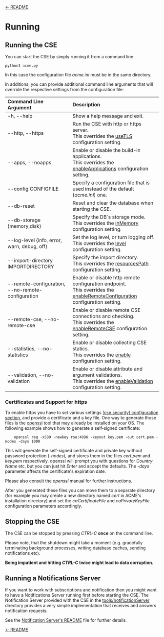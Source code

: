 [← README](../README.md) 

# Running


## Running the CSE

You can start the CSE by simply running it from a command line:

	python3 acme.py

In this case the configuration file *acme.ini* must be in the same directory.

In additions, you can provide additional command line arguments that will override the respective settings from the configuration file:

| Command Line Argument                             | Description                                                                                                                                                     |
|:--------------------------------------------------|:----------------------------------------------------------------------------------------------------------------------------------------------------------------|
| -h, --help                                        | Show a help message and exit.                                                                                                                                   |
| --http, --https                                   | Run the CSE with http or https server.<br />This overrides the [useTLS](Configuration.md#security) configuration setting.                                       |
| --apps, --noapps                                  | Enable or disable the build-in applications.<br />This overrides the [enableApplications](Configuration.md#general) configuration setting.                      |
| --config CONFIGFILE                               | Specify a configuration file that is used instead of the default (*acme.ini*) one.                                                                              |
| --db-reset                                        | Reset and clear the database when starting the CSE.                                                                                                             |
| --db-storage {memory,disk}                        | Specify the DB´s storage mode.<br />This overrides the [inMemory](Configuration.md#database) configuration setting.                                             |
| --log-level {info, error, warn, debug, off}       | Set the log level, or turn logging off.<br />This overrides the [level](Configuration.md#logging) configuration setting.                                        |
| --import-directory IMPORTDIRECTORY                | Specify the import directory.<br />This overrides the [resourcesPath](Configuration.md#general) configuration setting.                                          |
| --remote-configuration, --no-remote-configuration | Enable or disable http remote configuration endpoint.<br />This overrides the [enableRemoteConfiguration](Configuration.md##server_http) configuration setting. |
| --remote-cse, --no-remote-cse                     | Enable or disable remote CSE connections and checking.<br />This overrides the [enableRemoteCSE](Configuration.md#general) configuration setting.               |
| --statistics, --no-statistics                     | Enable or disable collecting CSE statics.<br />This overrides the [enable](Configuration.md#statistics) configuration setting.                                  |
| --validation, --no-validation                     | Enable or disable attribute and argument validations.<br />This overrides the [enableValidation](Configuration.md#general) configuration setting.               |

### Certificates and Support for https

To enable https you have to set various settings [ [cse.security] configuration section](Configuration.md#security), and provide a certificate and a key file. 
One way to generate those files is the [openssl](https://www.openssl.org) tool that may already be installed on your OS. The following example shows how to 
generate a self-signed certificate:

		openssl req -x509 -newkey rsa:4096 -keyout key.pem -out cert.pem -nodes -days 1000

This will generate the self-signed certificate and private key without password protection (*-nodes*), and stores them in the files *cert.pem* and *key.pem* respectively. 
openssl will prompt you with questions for *Country Name* etc, but you can just hit *Enter* and accept the defaults. The *-days* parameter affects the certificate's
expiration date.

Please also consult the *openssl* manual for further instructions. 

After you generated these files you can move them to a separate directory (for example you may create a new directory named *cert* in ACME's installation directory) and set the *caCertificateFile* and *caPrivateKeyFile* configuration parameters accordingly.


## Stopping the CSE

The CSE can be stopped by pressing *CTRL-C* **once** on the command line. 

Please note, that the shutdown might take a moment (e.g. gracefully terminating background processes, writing database caches, sending notifications etc). 

**Being impatient and hitting *CTRL-C* twice might lead to data corruption.**


## Running a Notifications Server

If you want to work with subscriptions and notification then you might want to have a Notifications Server running first before starting the CSE. The Notification Server provided with the CSE in the [tools/notificationServer](../tools/notificationServer) directory provides a very simple implementation that receives and answers notification requests.

See the [Notification Server's README](../tools/notificationServer/README.md) file for further details.

[← README](../README.md) 
